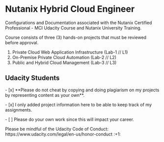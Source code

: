 # Nutanix Hybrid Cloud Engineer #

Configurations and Documentation associated with the Nutanix Certified Professional - MCI Udacity Course and Nutanix University Training.

Course consists of three (3) hands-on projects that must be reviewed before approval.

1. Private Cloud Web Application Infrastructure (Lab-1 // L1)
2. On-Premise Private Cloud Automation (Lab-2 // L2)
3. Public and Hybrid Cloud Management (Lab-3 // L3)

## Udacity Students ##
<p>
- [x] **Please do not cheat by copying and doing plagiarism on my projects by representing content as your own**. <p>
- [x] I only added project information here to be able to keep track of my assignments. <p>
- [ ] Please do your own work since this will impact your career. <p>
<p>
Please be mindful of the Udacity Code of Conduct: https://www.udacity.com/legal/en-us/honor-conduct :+1:
 
